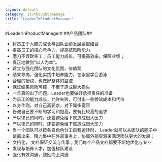 ```yaml
---
layout: default
category: it/thought/manage
title: "LeaderInProductManager"
---
```


#LeaderInProductManager#
##产品团队##
*  将员工个人能力成长与团队业绩发展紧密结合 
  *  提高员工的核心竞争力，提高抗风险能力
  *  磨刀不误砍柴工；员工能力成长，可提高效率，保障业绩；
  *  真正地做到“以人为本”。
*  建立与强化团队的文化氛围，价值观
*  结果导向，强化实践中培养能力，在水里学会游泳
  *  合理的授权，也做好整体的监控
  *  保证结果风险可控，不至于造成巨大损失
  *  一旦真的出了问题，Leader也要做好承担责任的准备
*  为员工的能力成长，允许失败，可付出一些尝试成本和代价
*  以身作则，对自己高要求，对下属多宽容
  *  告诫自己要不断的学习和提高，要有比较高的追求
  *  严以律己的同时，还要避免给下属造成很大压力
*  严以律己的同时，还要避免给下属造成很大压力
  *  当一个团队可以按各自角色分工自我运转时， Leader就可以从团队的圈子中跳离出来，精力集中在外部事务上，协调外部资源来满足团队更大的发展；
  *  文档化， 文档保证交流与传承；我们每个产品文档都要不断地优化与专业
*  发现与培养人才，加强梯队建设
*  强化有效沟通，鼓励向上沟通
